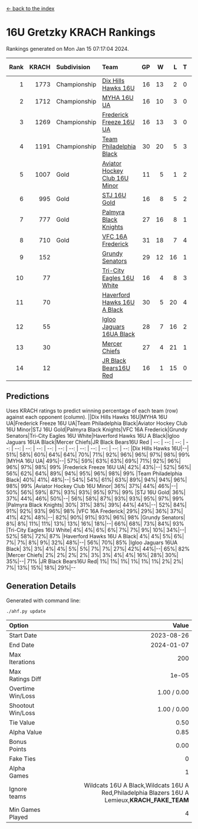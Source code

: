 [<- back to the index](readme.md)
# 16U Gretzky KRACH Rankings
Rankings generated on Mon Jan 15 07:17:04 2024.

Rank|KRACH|Subdivision|Team|GP|W|L|T|OTW|OTL|SoS|Exp Wins|Win Diff
---:|---:|:---|:---|---:|---:|---:|---:|---:|---:|---:|---:|---:
1|1773|Championship|[Dix Hills Hawks 16U](https://gamesheetstats.com/seasons/3659/teams/140688/schedule)|16|13|2|0|1|0|348|14.8|-0.0
2|1712|Championship|[MYHA 16U UA](https://gamesheetstats.com/seasons/3659/teams/140695/schedule)|16|10|3|0|2|1|660|12.8|-0.0
3|1269|Championship|[Frederick Freeze 16U UA](https://gamesheetstats.com/seasons/3659/teams/140689/schedule)|16|13|3|0|0|0|365|13.9|0.0
4|1191|Championship|[Team Philadelphia Black](https://gamesheetstats.com/seasons/3659/teams/140698/schedule)|30|20|5|3|1|1|555|23.3|-0.0
5|1007|Gold|[Aviator Hockey Club 16U Minor](https://gamesheetstats.com/seasons/3659/teams/140687/schedule)|11|5|1|2|2|1|553|8.8|-0.0
6|995|Gold|[STJ 16U Gold](https://gamesheetstats.com/seasons/3659/teams/140697/schedule)|16|8|5|2|1|0|715|10.8|-0.0
7|777|Gold|[Palmyra Black Knights](https://gamesheetstats.com/seasons/3659/teams/140696/schedule)|27|16|8|1|2|0|573|19.3|-0.0
8|710|Gold|[VFC 16A Frederick](https://gamesheetstats.com/seasons/3659/teams/140700/schedule)|31|18|7|4|0|2|656|20.8|-0.0
9|152||[Grundy Senators](https://gamesheetstats.com/seasons/3659/teams/140690/schedule)|29|12|16|1|0|0|586|13.4|0.0
10|77||[Tri-City Eagles 16U White](https://gamesheetstats.com/seasons/3659/teams/140699/schedule)|16|4|8|3|0|1|365|6.4|0.0
11|70||[Haverford Hawks 16U A Black](https://gamesheetstats.com/seasons/3659/teams/140691/schedule)|30|5|20|4|0|1|727|7.9|0.0
12|55||[Igloo Jaguars 16UA Black](https://gamesheetstats.com/seasons/3659/teams/140692/schedule)|28|7|16|2|0|3|616|8.9|0.0
13|30||[Mercer Chiefs](https://gamesheetstats.com/seasons/3659/teams/140694/schedule)|27|4|21|1|1|0|615|6.4|0.0
14|12||[JR Black Bears16U Red](https://gamesheetstats.com/seasons/3659/teams/140693/schedule)|16|1|15|0|0|0|383|1.9|0.0

## Predictions
Uses KRACH ratings to predict winning percentage of each team (row) against each opponent (column).
||Dix Hills Hawks 16U|MYHA 16U UA|Frederick Freeze 16U UA|Team Philadelphia Black|Aviator Hockey Club 16U Minor|STJ 16U Gold|Palmyra Black Knights|VFC 16A Frederick|Grundy Senators|Tri-City Eagles 16U White|Haverford Hawks 16U A Black|Igloo Jaguars 16UA Black|Mercer Chiefs|JR Black Bears16U Red
| --: | --: | --: | --: | --: | --: | --: | --: | --: | --: | --: | --: | --: | --: | --: 
|Dix Hills Hawks 16U|--| 51%| 58%| 60%| 64%| 64%| 70%| 71%| 92%| 96%| 96%| 97%| 98%| 99%
|MYHA 16U UA| 49%|--| 57%| 59%| 63%| 63%| 69%| 71%| 92%| 96%| 96%| 97%| 98%| 99%
|Frederick Freeze 16U UA| 42%| 43%|--| 52%| 56%| 56%| 62%| 64%| 89%| 94%| 95%| 96%| 98%| 99%
|Team Philadelphia Black| 40%| 41%| 48%|--| 54%| 54%| 61%| 63%| 89%| 94%| 94%| 96%| 98%| 99%
|Aviator Hockey Club 16U Minor| 36%| 37%| 44%| 46%|--| 50%| 56%| 59%| 87%| 93%| 93%| 95%| 97%| 99%
|STJ 16U Gold| 36%| 37%| 44%| 46%| 50%|--| 56%| 58%| 87%| 93%| 93%| 95%| 97%| 99%
|Palmyra Black Knights| 30%| 31%| 38%| 39%| 44%| 44%|--| 52%| 84%| 91%| 92%| 93%| 96%| 98%
|VFC 16A Frederick| 29%| 29%| 36%| 37%| 41%| 42%| 48%|--| 82%| 90%| 91%| 93%| 96%| 98%
|Grundy Senators|  8%|  8%| 11%| 11%| 13%| 13%| 16%| 18%|--| 66%| 68%| 73%| 84%| 93%
|Tri-City Eagles 16U White|  4%|  4%|  6%|  6%|  7%|  7%|  9%| 10%| 34%|--| 52%| 58%| 72%| 87%
|Haverford Hawks 16U A Black|  4%|  4%|  5%|  6%|  7%|  7%|  8%|  9%| 32%| 48%|--| 56%| 70%| 85%
|Igloo Jaguars 16UA Black|  3%|  3%|  4%|  4%|  5%|  5%|  7%|  7%| 27%| 42%| 44%|--| 65%| 82%
|Mercer Chiefs|  2%|  2%|  2%|  2%|  3%|  3%|  4%|  4%| 16%| 28%| 30%| 35%|--| 71%
|JR Black Bears16U Red|  1%|  1%|  1%|  1%|  1%|  1%|  2%|  2%|  7%| 13%| 15%| 18%| 29%|--

## Generation Details

Generated with command line:
```
./ahf.py update
```

| Option | Value |
| :----- | ----: |
| Start Date | 2023-08-26 |
| End Date | 2024-01-07 |
| Max Iterations | 200 |
| Max Ratings Diff | 1e-05 |
| Overtime Win/Loss | 1.00 / 0.00 |
| Shootout Win/Loss | 1.00 / 0.00 |
| Tie Value | 0.50 |
| Alpha Value | 0.85 |
| Bonus Points | 0.00 |
| Fake Ties | 0 |
| Alpha Games | 1 |
| Ignore teams | Wildcats 16U A Black,Wildcats 16U A Red,Philadelphia Blazers 16U A Lemieux,__KRACH_FAKE_TEAM__ |
| Min Games Played | 4 |

